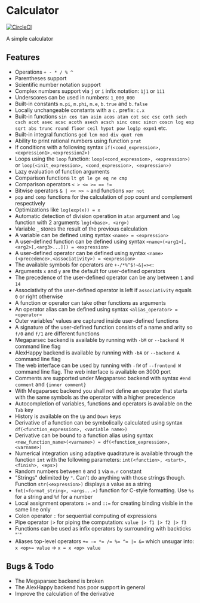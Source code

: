 # Calculator
[![CircleCI](https://circleci.com/gh/Abbath/Calculator.svg?style=shield)](https://circleci.com/gh/Abbath/Calculator)

A simple calculator

Features
--
* Operations `+ - * / % ^`
* Parentheses support
* Scientific number notation support
* Complex numbers support via `j` or `i` infix notation: `1j1` or `1i1`
* Underscores can be used in numbers: `1_000_000`
* Built-in constants `m.pi`, `m.phi`, `m.e`, `b.true` and `b.false`
* Locally unchangeable constants with a `c.` prefix: `c.x`
* Built-in functions `sin cos tan asin acos atan cot sec csc coth sech csch acot asec acsc acoth asech acsch sinc cosc sincn coscn log exp sqrt abs trunc round floor ceil hypot pow log1p expm1` etc.
* Built-in integral functions `gcd lcm mod div quot rem`
* Ability to print rational numbers using function `prat`
* If conditions with a following syntax `if(<cond_expression>,<expression1>,<expression2>)`
* Loops using the `loop` function: `loop(<cond_expression>, <expression>)` or `loop(<init_expression>, <cond_expression>, <expression>)`
* Lazy evaluation of function arguments
* Comparison functions `lt gt le ge eq ne cmp`
* Comparison operators `< > <= >= == !=`
* Bitwise operators `& | << >> ~` and functions `xor not`
* `pop` and `comp` functions for the calculation of pop count and complement respectively
* Optimizations like `log(exp(x)) = x`
* Automatic detection of division operation in `atan` argument and `log` function with 2 arguments `log(<base>, <arg>)`
* Variable `_` stores the result of the previous calculation
* A variable can be defined using syntax `<name> = <expression>`
* A user-defined function can be defined using syntax `<name>(<arg1>[,<arg2>[,<arg3>...]]) = <expression>`
* A user-defined operator can be defined using syntax `<name>(<precedence>,<associativity>) = <expression>`
* The available symbols for operators are `+-/*%^$!~&|=><:`
* Arguments `x` and `y` are the default for user-defined operators
* The precedence of the user-defined operator can be any between `1` and `14`
* Associativity of the user-defined operator is left if `associativity` equals `0` or right otherwise
* A function or operator can take other functions as arguments
* An operator alias can be defined using syntax `<alias_operator> = <operator>`
* Outer variables' values are captured inside user-defined functions
* A signature of the user-defined function consists of a name and arity so `f/0` and `f/1` are different functions 
* Megaparsec backend is available by running with `-bM` or `--backend M` command line flag
* AlexHappy backend is available by running with `-bA` or `--backend A` command line flag
* The web interface can be used by running with `-fW` of `--frontend W` command line flag. The web interface is available on 3000 port
* Comments are supported under Megaparsec backend with syntax `#end comment` and `{inner comment}`
* With Megaparsec backend you shall not define an operator that starts with the same symbols as the operator with a higher precedence
* Autocompletion of variables, functions and operators is available on the `Tab` key
* History is available on the `Up` and `Down` keys
* Derivative of a function can be symbolically calculated using syntax `df(<function_expression>, <variable name>)`
* Derivative can be bound to a function alias using syntax `<new_function_name>(<varname>) = df(<function_expression>, <varname>)`
* Numerical integration using adaptive quadrature is available through the function `int` with the following parameters: `int(<function>, <start>, <finish>, <eps>)`
* Random numbers between `0` and `1` via `m.r` constant
* "Strings" delimited by `"`. Can't do anything with those strings though. Function `str(<expression>)` displays a value as a string
* `fmt(<format_string>, <args...>)` function for C-style formatting. Use `%s` for a string and `%f` for a number
* Local assignment operators `:=` and `::=` for creating binding visible in the same line only 
* Colon operator `:` for sequential computing of expressions
* Pipe operator `|>` for piping the computation: `value |> f1 |> f2 |> f3`
* Functions can be used as infix operators by surrounding with backticks "`"
* Aliases top-level operators `+= -= *= /= %= ^= |= &=` which unsugar into: `x <op>= value` -> `x = x <op> value`

Bugs & Todo
--
* The Megaparsec backend is broken
* The AlexHappy backend has poor support in general
* Improve the calculation of the derivative
